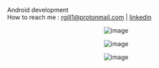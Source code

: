 Android development
<br>
How to reach me : rgill1@protonmail.com <t>|<t> [linkedin](linkedin.com/in/rahul-gill-466a1620a/)
 
  
<p align="center">
<img src="https://github-readme-stats.vercel.app/api?username=rahul-gill&count_private=true&theme=merko&show_icons=true" alt="image" />
</p>

<p align="center">
<img src="https://github-readme-stats.vercel.app/api/top-langs/?username=rahul-gill&layout=compact" alt="image" />
</p>

  
  <p align="center">
<img src="https://komarev.com/ghpvc/?username=rahul-gill&color=red" alt="image" />
 </p>
